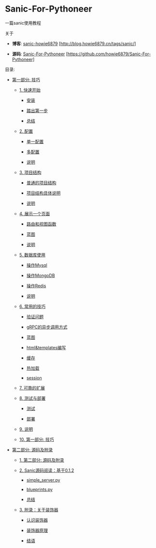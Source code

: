 # Sanic-For-Pythoneer

一篇sanic使用教程

关于

+   **博客**: [sanic-howie6879](http://blog.howie6879.cn/tags/sanic/) [http://blog.howie6879.cn/tags/sanic/]

+   **源码**: [Sanic-For-Pythoneer](https://github.com/howie6879/Sanic-For-Pythoneer) [https://github.com/howie6879/Sanic-For-Pythoneer]

目录:

+   [第一部分: 技巧](docs/part1/index.xhtml)

    +   [1\. 快速开始](docs/part1/1.初使用.xhtml)

        +   [安装](docs/part1/1.初使用.xhtml#)

        +   [踏出第一步](docs/part1/1.初使用.xhtml#)

        +   [总结](docs/part1/1.初使用.xhtml#)

    +   [2\. 配置](docs/part1/2.配置.xhtml)

        +   [单一配置](docs/part1/2.配置.xhtml#)

        +   [多配置](docs/part1/2.配置.xhtml#)

        +   [说明](docs/part1/2.配置.xhtml#)

    +   [3\. 项目结构](docs/part1/3.项目结构.xhtml)

        +   [普通的项目结构](docs/part1/3.项目结构.xhtml#)

        +   [项目结构具体说明](docs/part1/3.项目结构.xhtml#)

        +   [说明](docs/part1/3.项目结构.xhtml#)

    +   [4\. 展示一个页面](docs/part1/4.展示一个页面.xhtml)

        +   [路由和视图函数](docs/part1/4.展示一个页面.xhtml#)

        +   [蓝图](docs/part1/4.展示一个页面.xhtml#)

        +   [说明](docs/part1/4.展示一个页面.xhtml#)

    +   [5\. 数据库使用](docs/part1/5.数据库使用.xhtml)

        +   [操作Mysql](docs/part1/5.数据库使用.xhtml#mysql)

        +   [操作MongoDB](docs/part1/5.数据库使用.xhtml#mongodb)

        +   [操作Redis](docs/part1/5.数据库使用.xhtml#redis)

        +   [说明](docs/part1/5.数据库使用.xhtml#)

    +   [6\. 常用的技巧](docs/part1/6.常用的技巧.xhtml)

        +   [验证问题](docs/part1/6.常用的技巧.xhtml#)

        +   [gRPC的异步调用方式](docs/part1/6.常用的技巧.xhtml#grpc)

        +   [蓝图](docs/part1/6.常用的技巧.xhtml#blueprint)

        +   [html&templates编写](docs/part1/6.常用的技巧.xhtml#html-templates)

        +   [缓存](docs/part1/6.常用的技巧.xhtml#cache)

        +   [热加载](docs/part1/6.常用的技巧.xhtml#)

        +   [session](docs/part1/6.常用的技巧.xhtml#session)

    +   [7\. 可靠的扩展](docs/part1/7.可靠的扩展.xhtml)

    +   [8\. 测试与部署](docs/part1/8.测试与部署.xhtml)

        +   [测试](docs/part1/8.测试与部署.xhtml#)

        +   [部署](docs/part1/8.测试与部署.xhtml#)

    +   [9\. 说明](docs/part1/8.测试与部署.xhtml#)

    +   [10\. 第一部分: 技巧](docs/part1/README.xhtml)

+   [第二部分: 源码及附录](docs/part2/index.xhtml)

    +   [1\. 第二部分: 源码及附录](docs/part2/README.xhtml)

    +   [2\. Sanic源码阅读：基于0.1.2](docs/part2/Sanic源码阅读：基于0.1.2.xhtml)

        +   [simple_server.py](docs/part2/Sanic源码阅读：基于0.1.2.xhtml#simple-server-py)

        +   [blueprints.py](docs/part2/Sanic源码阅读：基于0.1.2.xhtml#blueprints-py)

        +   [总结](docs/part2/Sanic源码阅读：基于0.1.2.xhtml#)

    +   [3\. 附录：关于装饰器](docs/part2/附录：关于装饰器.xhtml)

        +   [认识装饰器](docs/part2/附录：关于装饰器.xhtml#)

        +   [装饰器原理](docs/part2/附录：关于装饰器.xhtml#)

        +   [结语](docs/part2/附录：关于装饰器.xhtml#)
